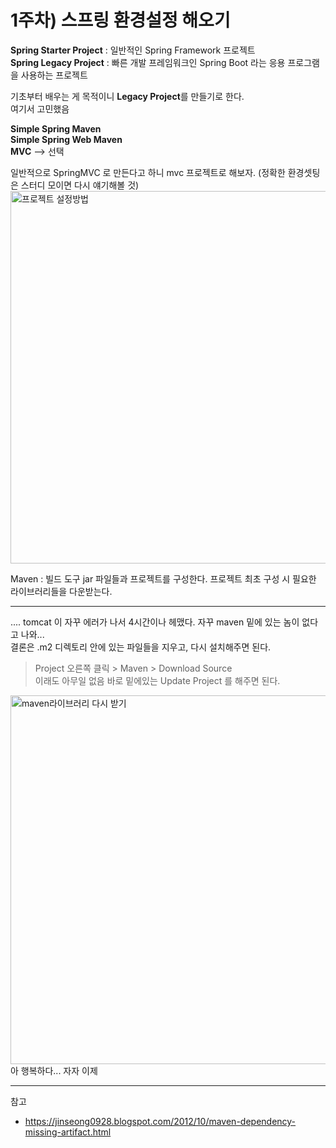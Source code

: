 # 1주차) 스프링 환경설정 해오기

**Spring Starter Project** : 일반적인 Spring Framework 프로젝트 <br/>
**Spring Legacy Project** : 빠른 개발 프레임워크인 Spring Boot 라는 응용 프로그램을 사용하는 프로젝트

기초부터 배우는 게 목적이니 **Legacy Project**를 만들기로 한다.<br/>
여기서 고민했음

**Simple Spring Maven** <br/>
**Simple Spring Web Maven** <br/>
**MVC** --> 선택

일반적으로 SpringMVC 로 만든다고 하니 mvc 프로젝트로 해보자. (정확한 환경셋팅은 스터디 모이면 다시 얘기해볼 것)
<img width="596" alt="프로젝트 설정방법" src="https://user-images.githubusercontent.com/12723983/40985414-0746eaa0-691f-11e8-94da-2e3c0678ccb7.png">

Maven : 빌드 도구
jar 파일들과 프로젝트를 구성한다.
프로젝트 최초 구성 시 필요한 라이브러리들을 다운받는다.

---

.... tomcat 이 자꾸 에러가 나서 4시간이나 헤맸다. 자꾸 maven 밑에 있는 놈이 없다고 나와... <br/> 
결론은 .m2 디렉토리 안에 있는 파일들을 지우고, 다시 설치해주면 된다.

> Project 오른쪽 클릭 > Maven > Download Source <br/>
> 이래도 아무일 없음 바로 밑에있는 Update Project 를 해주면 된다.
<img width="590" alt="maven라이브러리 다시 받기" src="https://user-images.githubusercontent.com/12723983/40992584-300f6882-6932-11e8-8e47-617f9ca7f955.png">
아 행복하다... 자자 이제

---

참고 
- https://jinseong0928.blogspot.com/2012/10/maven-dependency-missing-artifact.html
